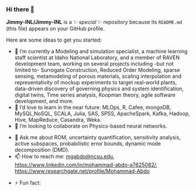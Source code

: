 ### Hi there 👋


**Jimmy-INL/Jimmy-INL** is a ✨ _special_ ✨ repository because its `README.md` (this file) appears on your GitHub profile.

Here are some ideas to get you started:

- 🔭 I’m currently a Modeling and simulation specialist, a machine learning staff scientist at Idaho National Laboratory, and a member of RAVEN development team, working on several projects including -but not limited to- Surrogate Construction, Reduced Order Modeling, sparse sensing, metamodeling of porous materials, scaling interpolation and representativity of mockup experiments to target real-world plants, data-driven discovery of governing physics and system identification, digital twins, Time series analysis, Koopman theory, agile software development, and more.   
- 🌱 I’d love to learn in the near future: MLOps, R, Cafee, mongoDB, MySQL,NoSQL, SCALA, Julia, SAS, SPSS, ApacheSpark, Kafka, Hadoop, Hive, MapReduce, Casandra, Weka.   
- 👯 I’m looking to collaborate on Physics-based neural networks.
<!-- -🤔 I’m looking for help with ... -->
- 💬 Ask me about ROM, uncertainty quantification, sensitivity analysis, active subspaces, probabilistic error bounds, dynamic mode decomposition (DMD).
- 📫 How to reach me: mgabdo@ncsu.edu, https://www.linkedin.com/in/mohammad-abdo-a7625082/, https://www.researchgate.net/profile/Mohammad-Abdo
<!-- -😄 Pronouns: ... -->
- ⚡ Fun fact: 
